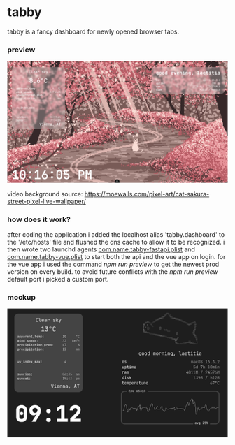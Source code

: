# tabby
tabby is a fancy dashboard for newly opened browser tabs. 
### preview
![dashboard preview](tabby.png)

video background source: https://moewalls.com/pixel-art/cat-sakura-street-pixel-live-wallpaper/

### how does it work?
after coding the application i added the localhost alias 'tabby.dashboard' to the '/etc/hosts' file and flushed the dns cache to allow it to be recognized. i then wrote two launchd agents [com.name.tabby-fastapi.plist](./com.name.tabby-fastapi.plist) and [com.name.tabby-vue.plist](./com.name.tabby-vue.plist) to start both the api and the vue app on login. for the vue app i used the command *npm run preview* to get the newest prod version on every build. to avoid future conflicts with the *npm run preview* default port i picked a custom port.

### mockup
![dashboard mockup](mockup.png)
